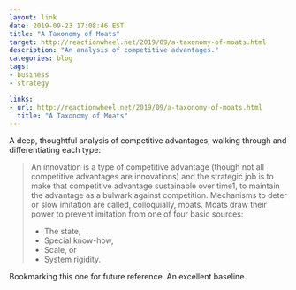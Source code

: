 ```yaml
---
layout: link
date: 2019-09-23 17:08:46 EST
title: "A Taxonomy of Moats"
target: http://reactionwheel.net/2019/09/a-taxonomy-of-moats.html
description: "An analysis of competitive advantages."
categories: blog
tags:
- business
- strategy

links:
- url: http://reactionwheel.net/2019/09/a-taxonomy-of-moats.html
  title: "A Taxonomy of Moats"
---
```


A deep, thoughtful analysis of competitive advantages, walking through and differentiating each type: 

> An innovation is a type of competitive advantage (though not all competitive advantages are innovations) and the strategic job is to make that competitive advantage sustainable over time1, to maintain the advantage as a bulwark against competition. Mechanisms to deter or slow imitation are called, colloquially, moats.
Moats draw their power to prevent imitation from one of four basic sources:
>
> * The state,
> * Special know-how,
> * Scale, or
> * System rigidity.

Bookmarking this one for future reference. An excellent baseline.

